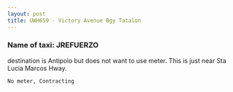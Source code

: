```yaml
---
layout: post
title: UWH659 - Victory Avenue Bgy Tatalon
---
```


### Name of taxi: JREFUERZO

destination is Antipolo but does not want to use meter. This is just near Sta Lucia Marcos Hway. 

```No meter, Contracting```
